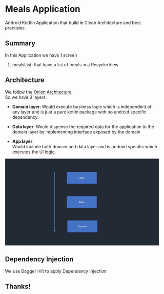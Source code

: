 # Meals Application
Android Kottlin Application that build in Clean Architecture and best practisies.
## Summary
In this Application we have 1 screen
1. mealsList: that have a list of meals in a RecyclerView.
## Architecture
We follow the [Onion Architecture](https://blog.cleancoder.com/uncle-bob/2012/08/13/the-clean-architecture.html)\
So we have 3 layers:
- **Domain layer**:
Would execute business logic which is independent of any layer and is just a pure kotlin package with no android specific dependency.

- **Data layer**:
Would dispense the required data for the application to the domain layer by implementing interface exposed by the domain

- **App layer**:  
Would include both domain and data layer and is android specific which executes the UI logic.

![arch](https://github.com/Alinasser96/Brandz/blob/master/pics/arch.jpg)

## Dependency Injection 
We use Dagger Hilt to apply Dependency Injection

## **Thanks!**
